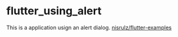 # flutter_using_alert

This is a application usign an alert dialog.
[nisrulz/flutter-examples](https://github.com/nisrulz/flutter-examples/tree/master/using_alert_dialog)
